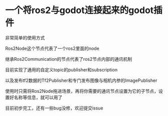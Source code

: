 # 一个将ros2与godot连接起来的godot插件

非常简单的使用方式

Ros2Node这个节点代表了一个ros2里面的node

继承Ros2Communication的节点代表了ros2节点内部的通讯机制

目前实现了通用的自定义topic的publisher和subscription

以及发布tf2数据的Tf2Publisher和专门发布图像与相机内参的ImagePublisher

使用时只需将Ros2Node拖进场景，再将你需要的通讯节点设置为它的子节点，设置好名称等信息，就可以用了

目前初步完工，还有一些bug没修，欢迎提交issue

